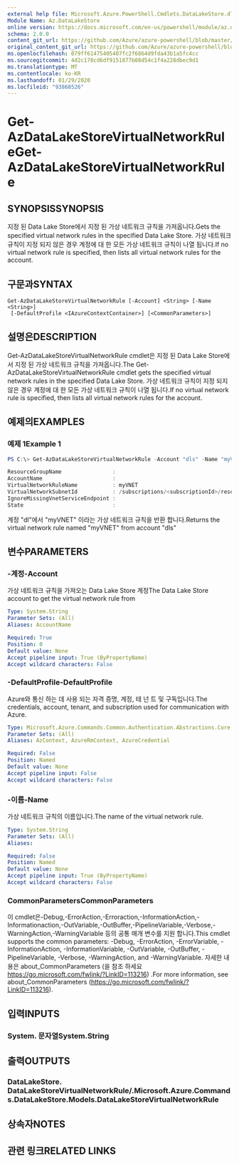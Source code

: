 ```yaml
---
external help file: Microsoft.Azure.PowerShell.Cmdlets.DataLakeStore.dll-Help.xml
Module Name: Az.DataLakeStore
online version: https://docs.microsoft.com/en-us/powershell/module/az.datalakestore/get-azdatalakestorevirtualnetworkrule
schema: 2.0.0
content_git_url: https://github.com/Azure/azure-powershell/blob/master/src/DataLakeStore/DataLakeStore/help/Get-AzDataLakeStoreVirtualNetworkRule.md
original_content_git_url: https://github.com/Azure/azure-powershell/blob/master/src/DataLakeStore/DataLakeStore/help/Get-AzDataLakeStoreVirtualNetworkRule.md
ms.openlocfilehash: 079ff61475405407fc2f6864d9fda43b1a5fc4cc
ms.sourcegitcommit: 4d2c178cd6df9151877b08d54c1f4a228dbec9d1
ms.translationtype: MT
ms.contentlocale: ko-KR
ms.lasthandoff: 01/29/2020
ms.locfileid: "93868526"
---
```

# <span data-ttu-id="bd763-101">Get-AzDataLakeStoreVirtualNetworkRule</span><span class="sxs-lookup"><span data-stu-id="bd763-101">Get-AzDataLakeStoreVirtualNetworkRule</span></span>

## <span data-ttu-id="bd763-102">SYNOPSIS</span><span class="sxs-lookup"><span data-stu-id="bd763-102">SYNOPSIS</span></span>
<span data-ttu-id="bd763-103">지정 된 Data Lake Store에서 지정 된 가상 네트워크 규칙을 가져옵니다.</span><span class="sxs-lookup"><span data-stu-id="bd763-103">Gets the specified virtual network rules in the specified Data Lake Store.</span></span>
<span data-ttu-id="bd763-104">가상 네트워크 규칙이 지정 되지 않은 경우 계정에 대 한 모든 가상 네트워크 규칙이 나열 됩니다.</span><span class="sxs-lookup"><span data-stu-id="bd763-104">If no virtual network rule is specified, then lists all virtual network rules for the account.</span></span>

## <span data-ttu-id="bd763-105">구문과</span><span class="sxs-lookup"><span data-stu-id="bd763-105">SYNTAX</span></span>

```
Get-AzDataLakeStoreVirtualNetworkRule [-Account] <String> [-Name <String>]
 [-DefaultProfile <IAzureContextContainer>] [<CommonParameters>]
```

## <span data-ttu-id="bd763-106">설명은</span><span class="sxs-lookup"><span data-stu-id="bd763-106">DESCRIPTION</span></span>
<span data-ttu-id="bd763-107">Get-AzDataLakeStoreVirtualNetworkRule cmdlet은 지정 된 Data Lake Store에서 지정 된 가상 네트워크 규칙을 가져옵니다.</span><span class="sxs-lookup"><span data-stu-id="bd763-107">The Get-AzDataLakeStoreVirtualNetworkRule cmdlet gets the specified virtual network rules in the specified Data Lake Store.</span></span>
<span data-ttu-id="bd763-108">가상 네트워크 규칙이 지정 되지 않은 경우 계정에 대 한 모든 가상 네트워크 규칙이 나열 됩니다.</span><span class="sxs-lookup"><span data-stu-id="bd763-108">If no virtual network rule is specified, then lists all virtual network rules for the account.</span></span>

## <span data-ttu-id="bd763-109">예제의</span><span class="sxs-lookup"><span data-stu-id="bd763-109">EXAMPLES</span></span>

### <span data-ttu-id="bd763-110">예제 1</span><span class="sxs-lookup"><span data-stu-id="bd763-110">Example 1</span></span>
```powershell
PS C:\> Get-AzDataLakeStoreVirtualNetworkRule -Account "dls" -Name "myVNET"

ResourceGroupName                :
AccountName                      :
VirtualNetworkRuleName           : myVNET
VirtualNetworkSubnetId           : /subscriptions/<subscriptionId>/resourceGroups/<resourceGroup>/providers/Microsoft.Network/virtualNetworks/myVNET/subnets/testId
IgnoreMissingVnetServiceEndpoint :
State                            :
```

<span data-ttu-id="bd763-111">계정 "dl"에서 "myVNET" 이라는 가상 네트워크 규칙을 반환 합니다.</span><span class="sxs-lookup"><span data-stu-id="bd763-111">Returns the virtual network rule named "myVNET" from account "dls"</span></span>

## <span data-ttu-id="bd763-112">변수</span><span class="sxs-lookup"><span data-stu-id="bd763-112">PARAMETERS</span></span>

### <span data-ttu-id="bd763-113">-계정</span><span class="sxs-lookup"><span data-stu-id="bd763-113">-Account</span></span>
<span data-ttu-id="bd763-114">가상 네트워크 규칙을 가져오는 Data Lake Store 계정</span><span class="sxs-lookup"><span data-stu-id="bd763-114">The Data Lake Store account to get the virtual network rule from</span></span>

```yaml
Type: System.String
Parameter Sets: (All)
Aliases: AccountName

Required: True
Position: 0
Default value: None
Accept pipeline input: True (ByPropertyName)
Accept wildcard characters: False
```

### <span data-ttu-id="bd763-115">-DefaultProfile</span><span class="sxs-lookup"><span data-stu-id="bd763-115">-DefaultProfile</span></span>
<span data-ttu-id="bd763-116">Azure와 통신 하는 데 사용 되는 자격 증명, 계정, 테 넌 트 및 구독입니다.</span><span class="sxs-lookup"><span data-stu-id="bd763-116">The credentials, account, tenant, and subscription used for communication with Azure.</span></span>

```yaml
Type: Microsoft.Azure.Commands.Common.Authentication.Abstractions.Core.IAzureContextContainer
Parameter Sets: (All)
Aliases: AzContext, AzureRmContext, AzureCredential

Required: False
Position: Named
Default value: None
Accept pipeline input: False
Accept wildcard characters: False
```

### <span data-ttu-id="bd763-117">-이름</span><span class="sxs-lookup"><span data-stu-id="bd763-117">-Name</span></span>
<span data-ttu-id="bd763-118">가상 네트워크 규칙의 이름입니다.</span><span class="sxs-lookup"><span data-stu-id="bd763-118">The name of the virtual network rule.</span></span>

```yaml
Type: System.String
Parameter Sets: (All)
Aliases:

Required: False
Position: Named
Default value: None
Accept pipeline input: True (ByPropertyName)
Accept wildcard characters: False
```

### <span data-ttu-id="bd763-119">CommonParameters</span><span class="sxs-lookup"><span data-stu-id="bd763-119">CommonParameters</span></span>
<span data-ttu-id="bd763-120">이 cmdlet은-Debug,-ErrorAction,-Erroraction,-InformationAction,-Informationaction,-OutVariable,-OutBuffer,-PipelineVariable,-Verbose,-WarningAction,-WarningVariable 등의 공통 매개 변수를 지원 합니다.</span><span class="sxs-lookup"><span data-stu-id="bd763-120">This cmdlet supports the common parameters: -Debug, -ErrorAction, -ErrorVariable, -InformationAction, -InformationVariable, -OutVariable, -OutBuffer, -PipelineVariable, -Verbose, -WarningAction, and -WarningVariable.</span></span> <span data-ttu-id="bd763-121">자세한 내용은 about_CommonParameters (을 참조 하세요 https://go.microsoft.com/fwlink/?LinkID=113216) .</span><span class="sxs-lookup"><span data-stu-id="bd763-121">For more information, see about_CommonParameters (https://go.microsoft.com/fwlink/?LinkID=113216).</span></span>

## <span data-ttu-id="bd763-122">입력</span><span class="sxs-lookup"><span data-stu-id="bd763-122">INPUTS</span></span>

### <span data-ttu-id="bd763-123">System. 문자열</span><span class="sxs-lookup"><span data-stu-id="bd763-123">System.String</span></span>

## <span data-ttu-id="bd763-124">출력</span><span class="sxs-lookup"><span data-stu-id="bd763-124">OUTPUTS</span></span>

### <span data-ttu-id="bd763-125">DataLakeStore. DataLakeStoreVirtualNetworkRule/.</span><span class="sxs-lookup"><span data-stu-id="bd763-125">Microsoft.Azure.Commands.DataLakeStore.Models.DataLakeStoreVirtualNetworkRule</span></span>

## <span data-ttu-id="bd763-126">상속자</span><span class="sxs-lookup"><span data-stu-id="bd763-126">NOTES</span></span>

## <span data-ttu-id="bd763-127">관련 링크</span><span class="sxs-lookup"><span data-stu-id="bd763-127">RELATED LINKS</span></span>
